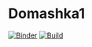 # Domashka1
[![Binder](https://mybinder.org/badge_logo.svg)](https://mybinder.org/v2/gh/m2006746/Domashka1.git/HEAD?labpath=Domashka_1_notebooks.ipynb)
[![Build](https://hub.docker.com)](https://hub.docker.com/repository/docker/m2006746/domashka_4/general)
